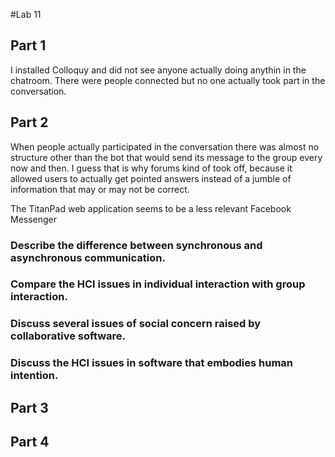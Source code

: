 #Lab 11

## Part 1

I installed Colloquy and did not see anyone actually doing anythin in the chatroom. There were people connected but no one actually took part in the conversation. 


## Part 2

When people actually participated in the conversation there was almost no structure other than the bot that would send its message to the group every now and then. I guess that is why forums kind of took off, because it allowed users to actually get pointed answers instead of a jumble of information that may or may not be correct.

The TitanPad web application seems to be a less relevant Facebook Messenger

### Describe the difference between synchronous and asynchronous communication.

### Compare the HCI issues in individual interaction with group interaction.

### Discuss several issues of social concern raised by collaborative software.

### Discuss the HCI issues in software that embodies human intention.

## Part 3




## Part 4

